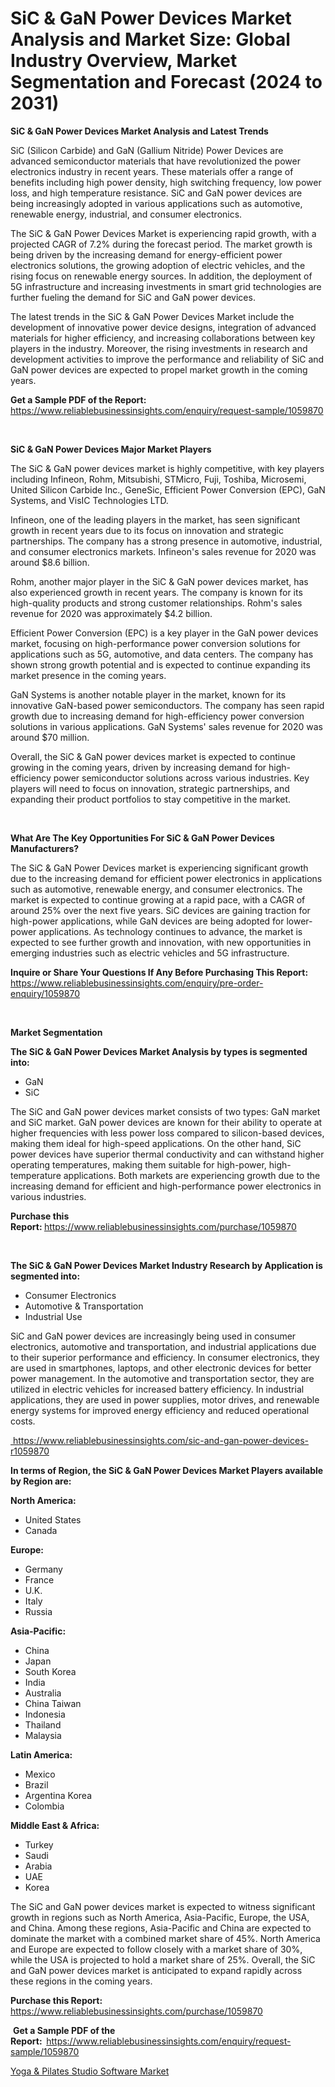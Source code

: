 <p><h1>SiC & GaN Power Devices Market Analysis and Market Size: Global Industry Overview, Market Segmentation and Forecast (2024 to 2031)</h1></p><p><strong>SiC & GaN Power Devices Market Analysis and Latest Trends</strong></p>
<p><p>SiC (Silicon Carbide) and GaN (Gallium Nitride) Power Devices are advanced semiconductor materials that have revolutionized the power electronics industry in recent years. These materials offer a range of benefits including high power density, high switching frequency, low power loss, and high temperature resistance. SiC and GaN power devices are being increasingly adopted in various applications such as automotive, renewable energy, industrial, and consumer electronics.</p><p>The SiC & GaN Power Devices Market is experiencing rapid growth, with a projected CAGR of 7.2% during the forecast period. The market growth is being driven by the increasing demand for energy-efficient power electronics solutions, the growing adoption of electric vehicles, and the rising focus on renewable energy sources. In addition, the deployment of 5G infrastructure and increasing investments in smart grid technologies are further fueling the demand for SiC and GaN power devices.</p><p>The latest trends in the SiC & GaN Power Devices Market include the development of innovative power device designs, integration of advanced materials for higher efficiency, and increasing collaborations between key players in the industry. Moreover, the rising investments in research and development activities to improve the performance and reliability of SiC and GaN power devices are expected to propel market growth in the coming years.</p></p>
<p><strong>Get a Sample PDF of the Report:&nbsp;</strong> <a href="https://www.reliablebusinessinsights.com/enquiry/request-sample/1059870">https://www.reliablebusinessinsights.com/enquiry/request-sample/1059870</a></p>
<p>&nbsp;</p>
<p><strong>SiC & GaN Power Devices Major Market Players</strong></p>
<p><p>The SiC & GaN power devices market is highly competitive, with key players including Infineon, Rohm, Mitsubishi, STMicro, Fuji, Toshiba, Microsemi, United Silicon Carbide Inc., GeneSic, Efficient Power Conversion (EPC), GaN Systems, and VisIC Technologies LTD. </p><p>Infineon, one of the leading players in the market, has seen significant growth in recent years due to its focus on innovation and strategic partnerships. The company has a strong presence in automotive, industrial, and consumer electronics markets. Infineon's sales revenue for 2020 was around $8.6 billion.</p><p>Rohm, another major player in the SiC & GaN power devices market, has also experienced growth in recent years. The company is known for its high-quality products and strong customer relationships. Rohm's sales revenue for 2020 was approximately $4.2 billion.</p><p>Efficient Power Conversion (EPC) is a key player in the GaN power devices market, focusing on high-performance power conversion solutions for applications such as 5G, automotive, and data centers. The company has shown strong growth potential and is expected to continue expanding its market presence in the coming years.</p><p>GaN Systems is another notable player in the market, known for its innovative GaN-based power semiconductors. The company has seen rapid growth due to increasing demand for high-efficiency power conversion solutions in various applications. GaN Systems' sales revenue for 2020 was around $70 million.</p><p>Overall, the SiC & GaN power devices market is expected to continue growing in the coming years, driven by increasing demand for high-efficiency power semiconductor solutions across various industries. Key players will need to focus on innovation, strategic partnerships, and expanding their product portfolios to stay competitive in the market.</p></p>
<p>&nbsp;</p>
<p><strong>What Are The Key Opportunities For SiC & GaN Power Devices Manufacturers?</strong></p>
<p><p>The SiC & GaN Power Devices market is experiencing significant growth due to the increasing demand for efficient power electronics in applications such as automotive, renewable energy, and consumer electronics. The market is expected to continue growing at a rapid pace, with a CAGR of around 25% over the next five years. SiC devices are gaining traction for high-power applications, while GaN devices are being adopted for lower-power applications. As technology continues to advance, the market is expected to see further growth and innovation, with new opportunities in emerging industries such as electric vehicles and 5G infrastructure.</p></p>
<p><strong>Inquire or Share Your Questions If Any Before Purchasing This Report:</strong> <a href="https://www.reliablebusinessinsights.com/enquiry/pre-order-enquiry/1059870">https://www.reliablebusinessinsights.com/enquiry/pre-order-enquiry/1059870</a></p>
<p>&nbsp;</p>
<p><strong>Market Segmentation</strong></p>
<p><strong>The SiC & GaN Power Devices Market Analysis by types is segmented into:</strong></p>
<p><ul><li>GaN</li><li>SiC</li></ul></p>
<p><p>The SiC and GaN power devices market consists of two types: GaN market and SiC market. GaN power devices are known for their ability to operate at higher frequencies with less power loss compared to silicon-based devices, making them ideal for high-speed applications. On the other hand, SiC power devices have superior thermal conductivity and can withstand higher operating temperatures, making them suitable for high-power, high-temperature applications. Both markets are experiencing growth due to the increasing demand for efficient and high-performance power electronics in various industries.</p></p>
<p><strong>Purchase this Report:&nbsp;</strong><a href="https://www.reliablebusinessinsights.com/purchase/1059870">https://www.reliablebusinessinsights.com/purchase/1059870</a></p>
<p>&nbsp;</p>
<p><strong>The SiC & GaN Power Devices Market Industry Research by Application is segmented into:</strong></p>
<p><ul><li>Consumer Electronics</li><li>Automotive & Transportation</li><li>Industrial Use</li></ul></p>
<p><p>SiC and GaN power devices are increasingly being used in consumer electronics, automotive and transportation, and industrial applications due to their superior performance and efficiency. In consumer electronics, they are used in smartphones, laptops, and other electronic devices for better power management. In the automotive and transportation sector, they are utilized in electric vehicles for increased battery efficiency. In industrial applications, they are used in power supplies, motor drives, and renewable energy systems for improved energy efficiency and reduced operational costs.</p></p>
<p><a href="https://www.reliablebusinessinsights.com/sic-and-gan-power-devices-r1059870">&nbsp;https://www.reliablebusinessinsights.com/sic-and-gan-power-devices-r1059870</a></p>
<p><strong>In terms of Region, the SiC & GaN Power Devices Market Players available by Region are:</strong></p>
<p>
    <p> <strong> North America: </strong>
        <ul>
            <li>United States</li>
            <li>Canada</li>
        </ul>
        </p> 
    <p> <strong> Europe: </strong>
        <ul>
            <li>Germany</li>
            <li>France</li>
            <li>U.K.</li>
            <li>Italy</li>
            <li>Russia</li>
        </ul>
        </p> 
    <p> <strong> Asia-Pacific: </strong>
        <ul>
            <li>China</li>
            <li>Japan</li>
            <li>South Korea</li>
            <li>India</li>
            <li>Australia</li>
            <li>China Taiwan</li>
            <li>Indonesia</li>
            <li>Thailand</li>
            <li>Malaysia</li>
        </ul>
        </p> 
    <p> <strong> Latin America: </strong>
        <ul>
            <li>Mexico</li>
            <li>Brazil</li>
            <li>Argentina Korea</li>
            <li>Colombia</li>
        </ul>
        </p> 
    <p> <strong> Middle East & Africa: </strong>
        <ul>
            <li>Turkey</li>
            <li>Saudi</li>
            <li>Arabia</li>
            <li>UAE</li>
            <li>Korea</li>
        </ul>
    </p>
    </p>
<p><p>The SiC and GaN power devices market is expected to witness significant growth in regions such as North America, Asia-Pacific, Europe, the USA, and China. Among these regions, Asia-Pacific and China are expected to dominate the market with a combined market share of 45%. North America and Europe are expected to follow closely with a market share of 30%, while the USA is projected to hold a market share of 25%. Overall, the SiC and GaN power devices market is anticipated to expand rapidly across these regions in the coming years.</p></p>
<p><strong>Purchase this Report: </strong><a href="https://www.reliablebusinessinsights.com/purchase/1059870">https://www.reliablebusinessinsights.com/purchase/1059870</a></p>
<p>&nbsp;<strong>Get a Sample PDF of the Report:&nbsp;&nbsp;</strong><a href="https://www.reliablebusinessinsights.com/enquiry/request-sample/1059870">https://www.reliablebusinessinsights.com/enquiry/request-sample/1059870</a></p>
<p><strong></strong></p>
<p><p><a href="https://medium.com/@jacobwilkins67/yoga-pilates-studio-software-market-report-by-product-type-web-based-app-based-end-use-single-4f9812c3cc33">Yoga & Pilates Studio Software Market</a></p></p>